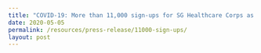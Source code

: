 ```yaml
---
title: "COVID-19: More than 11,000 sign-ups for SG Healthcare Corps as of May 3"
date: 2020-05-05
permalink: /resources/press-release/11000-sign-ups/
layout: post
---
```

